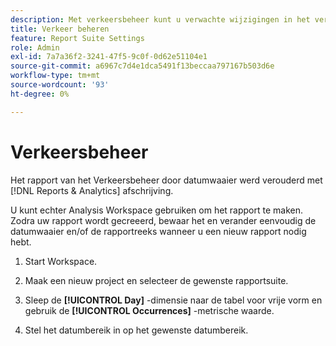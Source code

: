 ```yaml
---
description: Met verkeersbeheer kunt u verwachte wijzigingen in het verkeersvolume opgeven.
title: Verkeer beheren
feature: Report Suite Settings
role: Admin
exl-id: 7a7a36f2-3241-47f5-9c0f-0d62e51104e1
source-git-commit: a6967c7d4e1dca5491f13beccaa797167b503d6e
workflow-type: tm+mt
source-wordcount: '93'
ht-degree: 0%

---
```


# Verkeersbeheer

Het rapport van het Verkeersbeheer door datumwaaier werd verouderd met [!DNL Reports & Analytics] afschrijving.

U kunt echter Analysis Workspace gebruiken om het rapport te maken. Zodra uw rapport wordt gecreeerd, bewaar het en verander eenvoudig de datumwaaier en/of de rapportreeks wanneer u een nieuw rapport nodig hebt.

1. Start Workspace.

1. Maak een nieuw project en selecteer de gewenste rapportsuite.

1. Sleep de **[!UICONTROL Day]** -dimensie naar de tabel voor vrije vorm en gebruik de **[!UICONTROL Occurrences]** -metrische waarde.

1. Stel het datumbereik in op het gewenste datumbereik.

